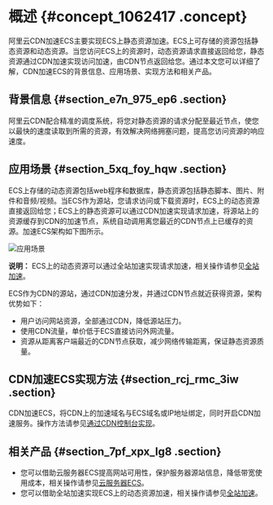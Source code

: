 # 概述 {#concept_1062417 .concept}

阿里云CDN加速ECS主要实现ECS上静态资源加速。ECS上可存储的资源包括静态资源和动态资源。当您访问ECS上的资源时，动态资源请求直接返回给您，静态资源通过CDN加速实现访问加速，由CDN节点返回给您。通过本文您可以详细了解，CDN加速ECS的背景信息、应用场景、实现方法和相关产品。

## 背景信息 {#section_e7n_975_ep6 .section}

阿里云CDN配合精准的调度系统，将您对静态资源的请求分配至最近节点，使您以最快的速度读取到所需的资源，有效解决网络拥塞问题，提高您访问资源的响应速度。

## 应用场景 {#section_5xq_foy_hqw .section}

ECS上存储的动态资源包括web程序和数据库，静态资源包括静态脚本、图片、附件和音频/视频。当ECS作为源站，您请求访问或下载资源时，ECS上的动态资源直接返回给您；ECS上的静态资源可以通过CDN加速实现请求加速，将源站上的资源缓存到CDN的加速节点，系统自动调用离您最近的CDN节点上已缓存的资源。加速ECS架构如下图所示。

![应用场景](http://static-aliyun-doc.oss-cn-hangzhou.aliyuncs.com/assets/img/855874/156387002351266_zh-CN.png)

**说明：** ECS上的动态资源可以通过全站加速实现请求加速，相关操作请参见[全站加速](https://help.aliyun.com/product/64812.html)。

ECS作为CDN的源站，通过CDN加速分发，并通过CDN节点就近获得资源，架构优势如下：

-   用户访问网站资源，全部通过CDN，降低源站压力。
-   使用CDN流量，单价低于ECS直接访问外网流量。
-   资源从距离客户端最近的CDN节点获取，减少网络传输距离，保证静态资源质量。

## CDN加速ECS实现方法 {#section_rcj_rmc_3iw .section}

CDN加速ECS，将CDN上的加速域名与ECS域名或IP地址绑定，同时开启CDN加速服务。操作方法请参见[通过CDN控制台实现](intl.zh-CN/最佳实践/CDN加速ECS/通过CDN控制台实现.md#)。

## 相关产品 {#section_7pf_xpx_lg8 .section}

-   您可以借助云服务器ECS提高网站可用性，保护服务器源站信息，降低带宽使用成本，相关操作请参见[云服务器ECS](../../../../intl.zh-CN/产品简介/什么是云服务器ECS.md#)。
-   您可以借助全站加速实现ECS上的动态资源加速，相关操作请参见[全站加速](https://www.alibabacloud.com/help/zh/product/64812.htm)。

